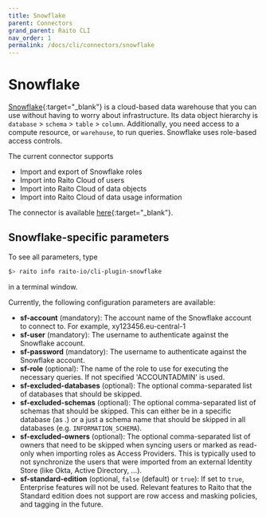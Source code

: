 ```yaml
---
title: Snowflake
parent: Connectors
grand_parent: Raito CLI
nav_order: 1
permalink: /docs/cli/connectors/snowflake
---
```


# Snowflake

[Snowflake](https://www.snowflake.com){:target="_blank"} is a cloud-based data warehouse that you can use without having to worry about infrastructure. Its data object hierarchy is 
`database` > `schema` > `table` > `column`. Additionally, you need access to a compute resource, or `warehouse`, to run queries. Snowflake uses role-based access controls.

The current connector supports
* Import and export of Snowflake roles
* Import into Raito Cloud of users
* Import into Raito Cloud of data objects
* Import into Raito Cloud of data usage information

The connector is available [here](https://github.com/raito-io/cli-plugin-snowflake){:target="_blank"}.

## Snowflake-specific parameters

To see all parameters, type 
```bash
$> raito info raito-io/cli-plugin-snowflake
```
in a terminal window.

Currently, the following configuration parameters are available:
* **sf-account** (mandatory): The account name of the Snowflake account to connect to. For example, xy123456.eu-central-1
* **sf-user** (mandatory): The username to authenticate against the Snowflake account.
* **sf-password** (mandatory): The username to authenticate against the Snowflake account.
* **sf-role** (optional): The name of the role to use for executing the necessary queries. If not specified 'ACCOUNTADMIN' is used.
* **sf-excluded-databases** (optional): The optional comma-separated list of databases that should be skipped.
* **sf-excluded-schemas** (optional): The optional comma-separated list of schemas that should be skipped. This can either be in a specific database (as <database>.<schema>) or a just a schema name that should be skipped in all databases (e.g. `INFORMATION_SCHEMA`).
* **sf-excluded-owners** (optional): The optional comma-separated list of owners that need to be skipped when syncing users or marked as read-only when importing roles as Access Providers. This is typically used to not synchronize the users that were imported from an external Identity Store (like Okta, Active Directory, ...).
* **sf-standard-edition** (optional, `false` (default) or `true`): If set to `true`, Enterprise features will not be used. Relevant features to Raito that the Standard edition does not support are row access and masking policies, and tagging in the future. 
			